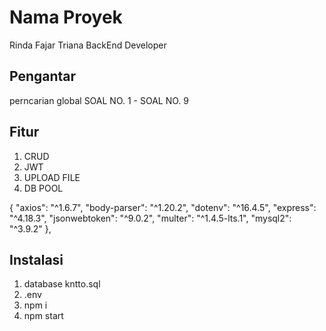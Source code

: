 # Nama Proyek

Rinda Fajar Triana
BackEnd Developer

## Pengantar

perncarian global SOAL NO. 1 - SOAL NO. 9

## Fitur

1. CRUD
2. JWT
3. UPLOAD FILE
4. DB POOL

{
"axios": "^1.6.7",
"body-parser": "^1.20.2",
"dotenv": "^16.4.5",
"express": "^4.18.3",
"jsonwebtoken": "^9.0.2",
"multer": "^1.4.5-lts.1",
"mysql2": "^3.9.2"
},

## Instalasi

1. database kntto.sql
2. .env
3. npm i
4. npm start
